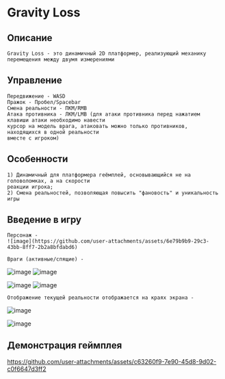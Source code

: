 # Gravity Loss
## Описание
```
Gravity Loss - это динамичный 2D платформер, реализующий механику перемещения между двумя измерениями
```

## Управление
```
Передвижение - WASD
Пражок - Пробел/Spacebar
Смена реальности - ПКМ/RMB
Атака противника - ЛКМ/LMB (для атаки противника перед нажатием клавиши атаки необходимо навести
курсор на модель врага, атаковать можно только противников, находящихся в одной реальности
вместе с игроком)
```

## Особенности
```
1) Динамичный для платформера геёмплей, основывающийся не на головоломках, а на скорости
реакции игрока;
2) Смена реальностей, позволяющая повысить "фановость" и уникальность игры
```

## Введение в игру
```
Персонаж - 
![image](https://github.com/user-attachments/assets/6e79b9b9-29c3-43bb-8ff7-2b2a8bfdabd6)
```
```
Враги (активные/спящие) -

```
![image](https://github.com/user-attachments/assets/cebb5bf1-29da-4260-893d-5551103a7183)
![image](https://github.com/user-attachments/assets/c2301d3a-5307-430e-88db-f97353d227a4)

![image](https://github.com/user-attachments/assets/0e11ef5f-f7f8-4b2a-b932-62255dab1335)
![image](https://github.com/user-attachments/assets/210c143c-eb83-42dc-b8e9-83c811836a20)

```
Отображение текущей реальности отображается на краях экрана -
```
![image](https://github.com/user-attachments/assets/327b7bfd-674c-4396-8924-2e5a9367bb28)

![image](https://github.com/user-attachments/assets/2de3533f-70f4-4666-aeeb-1b4082f7db74)
## Демонстрация геймплея
https://github.com/user-attachments/assets/c63260f9-7e90-45d8-9d02-c0f6647d3ff2



